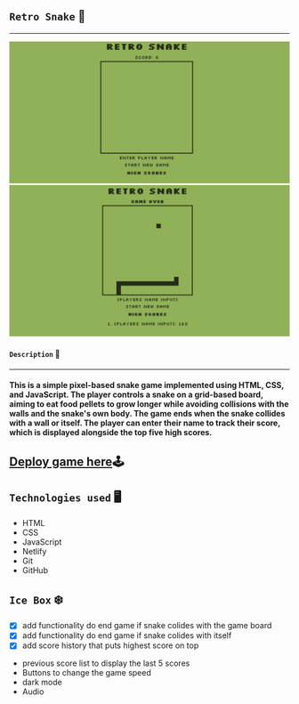 ## `Retro Snake` 🐍
***

![alt text](./assets/image.png)
![alt text](./assets/image-1.png)

#### `Description` 📝
***
#### This is a simple pixel-based snake game implemented using HTML, CSS, and JavaScript. The player controls a snake on a grid-based board, aiming to eat food pellets to grow longer while avoiding collisions with the walls and the snake's own body. The game ends when the snake collides with a wall or itself. The player can enter their name to track their score, which is displayed alongside the top five high scores.

## [Deploy game here](https://retro-snake-sdd.netlify.app/)🕹

## `Technologies used` 🖥

- HTML
- CSS
- JavaScript
- Netlify
- Git
- GitHub

## `Ice Box` ❄️

- [x] add functionality do end game if snake colides with the game board
- [x] add functionality do end game if snake colides with itself
- [x] add score history that puts highest score on top
- previous score list to display the last 5 scores
- Buttons to change the game speed
- dark mode
- Audio